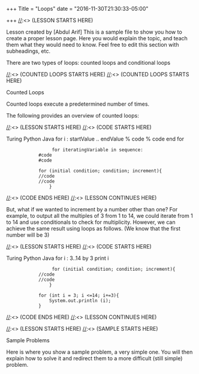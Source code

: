 +++ Title = "Loops" date = "2016-11-30T21:30:33-05:00"

+++ [//]:<> (LESSON STARTS HERE)

Lesson created by [Abdul Arif]
This is a sample file to show you how to create a proper lesson page. Here you would explain the topic, and teach them what they would need to know. Feel free to edit this section with subheadings, etc.

There are two types of loops: counted loops and conditional loops

[//]:<> (COUNTED LOOPS STARTS HERE) [//]:<> (COUNTED LOOPS STARTS HERE)

Counted Loops

Counted loops execute a predetermined number of times.

The following provides an overview of counted loops:


[//]:<> (COUNTED LOOPS ENDS HERE)


[//]:<> (LESSON STARTS HERE) [//]:<> (CODE STARTS HERE)

Turing
Python
Java
                        for i : startValue .. endValue
					% code
					% code
					end for

                    
                     for iteratingVariable in sequence:
				#code
				#code
   
				for (initial condition; condition; increment){
				//code
				//code
					}

                    

                    
[//]:<> (CODE ENDS HERE) [//]:<> (LESSON CONTINUES HERE)

But, what if we wanted to increment by a number other than one?  For example, to output all the multiples of 3 from 1 to 14, we could iterate from 1 to 14 and use conditionals to check for multiplicity.  However, we can achieve the same result using loops as follows.  (We know that the first number will be 3)

[//]:<> (LESSON STARTS HERE) [//]:<> (CODE STARTS HERE)

Turing
Python
Java
                        for i : 3..14 by 3
					print i


                    
                     for (initial condition; condition; increment){
				//code
				//code
					}
				
				for (int i = 3; i <=14; i+=3){
					System.out.println (i);
				}


                    

                    
[//]:<> (CODE ENDS HERE) [//]:<> (LESSON CONTINUES HERE)


[//]:<> (LESSON STARTS HERE) [//]:<> (SAMPLE STARTS HERE)

Sample Problems

Here is where you show a sample problem, a very simple one. You will then explain how to solve it and redirect them to a more difficult (still simple) problem.

[//]:<> (SAMPLE ENDS HERE)